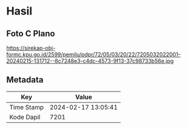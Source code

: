 # Hasil

## Foto C Plano

https://sirekap-obj-formc.kpu.go.id/2599/pemilu/pdpr/72/05/03/20/22/7205032022001-20240215-131712--8c7248e3-c4dc-4573-9f13-37c98733b56e.jpg


## Metadata

| Key        | Value               |
| ---------- | ------------------- |
| Time Stamp | 2024-02-17 13:05:41 |
| Kode Dapil | 7201                |



